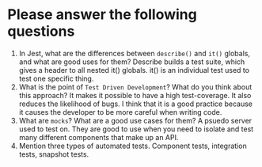 # Please answer the following questions

1.  In Jest, what are the differences between `describe()` and `it()` globals, and what are good uses for them?
Describe builds a test suite, which gives a header to all nested it() globals. it() is an individual test used to test one specific thing. 
2.  What is the point of `Test Driven Development`? What do you think about this approach?
It makes it possible to have a high test-coverage. It also reduces the likelihood of bugs. I think that it is a good practice because it causes the developer to be more careful when writing code. 
3.  What are `mocks`? What are a good use cases for them?
A psuedo server used to test on. They are good to use when you need to isolate and test many different components that make up an API. 
4.  Mention three types of automated tests.
Component tests, integration tests, snapshot tests. 